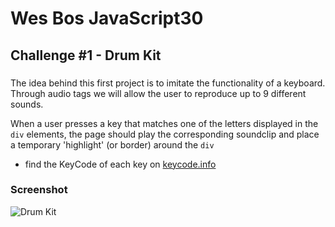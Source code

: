 # Wes Bos JavaScript30

## Challenge #1 - Drum Kit 

### 

The idea behind this first project is to imitate the functionality of a keyboard. Through audio tags we will allow the user to reproduce up to 9 different sounds.

When a user presses a key that matches one of the letters displayed in the `div` elements, the page should play the corresponding soundclip and place a temporary 'highlight' (or border) around the `div`

* find the KeyCode of each key on [keycode.info](https://keycode.info/)

### Screenshot
![Drum Kit](https://github.com/anastassiatsv/JavaScript-Drum-Kit/blob/master/screenshot.png)




